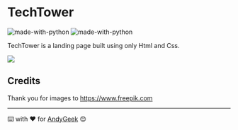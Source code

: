 # TechTower

![made-with-python](https://img.shields.io/badge/Made%20with-HTML-orange) ![made-with-python](https://img.shields.io/badge/Made%20with-CSS-blue)

TechTower is a landing page built using only Html and Css.

![](https://imgur.com/IaemQvO.gif)

## Credits

Thank you for images to https://www.freepik.com

------

⌨️ with ❤️ for [AndyGeek](https://github.com/andygeek) 😊